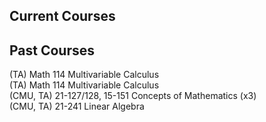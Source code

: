 ## Current Courses



## Past Courses

(TA) Math 114 Multivariable Calculus\
(TA) Math 114 Multivariable Calculus\
(CMU, TA) 21-127/128, 15-151 Concepts of Mathematics (x3)\
(CMU, TA) 21-241 Linear Algebra
